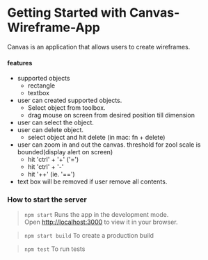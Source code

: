 # Getting Started with Canvas-Wireframe-App

Canvas is an application that allows users to create wireframes.

#### features
- supported objects
    - rectangle
    - textbox
- user can created supported objects.
    - Select object from toolbox.
    - drag mouse on screen from desired position till dimension
- user can select the object.
- user can delete object.
    - select object and hit delete (in mac: fn + delete)
- user can zoom in and out the canvas. threshold for zool scale is bounded(display alert on screen)
    - hit 'ctrl' + '+' ('=')
    - hit 'ctrl' + '-'
    - hit '++' (ie. '==')
- text box will be removed if user remove all contents.





 
### How to start the server 

> `npm start`
Runs the app in the development mode.\
Open [http://localhost:3000](http://localhost:3000) to view it in your browser.

> `npm start build`
To create a production build

> `npm test`
To run tests